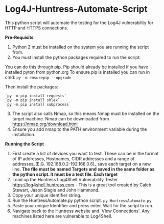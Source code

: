 # Log4J-Huntress-Automate-Script
This python script will automate the testing for the Log4J vulnerability for HTTP and HTTPS connections.

**Pre-Requisits**

1. Python 2 must be installed on the system you are running the script from.
2. You must install the python packages required to run the script:

  You can do this through pip. Pip should already be installed if you have installed pyton from python.org
  To ensure pip is installed you can run in cmd:
    `py -m ensurepip --upgrade`
  
  Then install the packages:
  
    `py -m pip install requests`
    `py -m pip install shlex`
    `py -m pip install subprocess`
    
 3. The script also calls Nmap, so this means Nmap must be installed on the target machine. Nmap can be downloaded from https://nmap.org/download.html
 4. Ensure you add nmap to the PATH environment variable during the installation.

**Running the Script**

1. First create a list of devices you want to test. These can be in the format of IP addresses, Hostnames, CIDR addresses and a range of addresses_(E.G. 192.168.0.2-192.168.0.6)_ save each target on a new line.  **The file must be named Targets and saved in the same folder as the python script. It must be a text file. Each target**
2. Load up the Huntress Log4Shell Vulnerability Tester https://log4shell.huntress.com - This is a great tool created by Caleb Stewart, Jason Slagle and John Hammond.
3. Copy your unique identifier string.
4. Run the HuntressAutomate.py python script.
    `py HuntressAutomate.py`
5. Paste your unique Identifier and press enter. Wait for the script to run.
6. Navigate back to the Huntress website and 'View Connections'. Any machines listed here are vulnerable to Log4Shell.  
